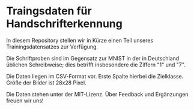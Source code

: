 # Traingsdaten für Handschrifterkennung

In diesem Repository stellen wir in Kürze einen Teil unseres Trainingsdatensatzes zur Verfügung.

Die Schriftproben sind im Gegensatz zur MNIST in der in Deutschland üblichen Schreibweise;
dies betrifft insbesondere die Ziffern "1" und "7".

Die Daten liegen im CSV-Format vor.
Erste Spalte hierbei die Zielklasse.
Größe der Bilder ist 28x28 Pixel. 

Die Daten stehen unter der MIT-Lizenz.
Über Feedback und Ergänzungen freuen wir uns!
